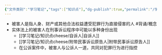 ```yaml
---
{"文件类别":"学习笔记","tags":["知识点"],"dg-publish":true,"permalink":"/学习笔记/知识点cheese/被害人/","dgPassFrontmatter":true,"created":"2024-09-14T14:39:48.382+08:00","updated":"2024-09-14T14:44:52.229+08:00"}
---
```


- 被害人是指人身、财产或其他合法权益遭受犯罪行为直接侵害的人 #背诵/概念 
- 实体法上的被害人在刑事诉讼程序中可能以多种身份出现
	- [[学习笔记/知识点cheese/自诉人\|自诉人]]
	- [[学习笔记/知识点cheese/附带民事诉讼原告人\|附带民事诉讼原告人]]
	- 在公诉案件中，被害人与公诉人一道，共同对犯罪行为进行指控